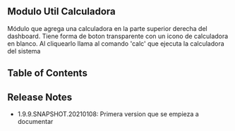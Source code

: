 ## Modulo Util Calculadora

Módulo que agrega una calculadora en la parte superior derecha del dashboard.
Tiene forma de boton transparente con un icono de calculadora en blanco.
Al cliquearlo llama al comando 'calc' que ejecuta la calculadora del sistema

## Table of Contents

## Release Notes
- 1.9.9.SNAPSHOT.20210108: Primera version que se empieza a documentar
